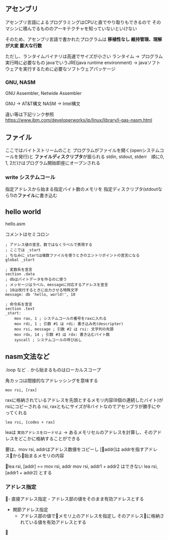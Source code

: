 ## アセンブリ

アセンブリ言語によるプログラミングはCPUと直でやり取りもできるので
そのマシンに積んでるもののアーキテクチャを知っていないといけない

そのため、アセンブリ言語で書かれたプログラムは
**移植性なし**
**維持管理、理解が大変**
**膨大な行数**

ただし、ランタイムバイナリは高速でサイズが小さい
ランタイム -> プログラム実行時に必要なもの
javaでいうJRE(java runtime environment)
-> javaソフトウェアを実行するために必要なソフトウェアパッケージ

### GNU, NASM

GNU Assembler, Netwide Assembler

GNU -> AT&T構文
NASM -> Intel構文

違い等は下記リンク参照
https://www.ibm.com/developerworks/jp/linux/library/l-gas-nasm.html

## ファイル

ここではバイトストリームのこと
プログラムがファイルを開く(openシステムコールを発行)と
**ファイルディスクリプタ**が振られる
stdin, stdout, stderr　順に0, 1, 2だけはプログラム開始即座にオープンされる

### write システムコール

指定アドレスから始まる指定バイト数のメモリを
指定ディスクリプタ(stdoutなら1)の**ファイル**に書き込む

## hello world

hello.asm

コメントはセミコロン

```
; アドレス値の宣言、数ではなくラベルで表現する
; ここでは _start
; ちなみに_startは複数ファイルを使うときのエントリポイントの宣言になる
global _start

; 変数系を宣言
section .data
; dbはバイトデータを作るのに使う
; メッセージはラベル、messageに対応するアドレスを宣言
; 10は改行するときに出力させる特殊文字
message: db 'hello, world!', 10

; 命令系を宣言
section .text
_start:
    mov rax, 1 ; システムコールの番号をraxに入れる
    mov rdi, 1 ; 引数 #1 は rdi: 書き込み先(descripter)
    mov rsi, message ; 引数 #2 は rsi: 文字列の先頭
    mov rdx, 14 ; 引数 #3 は rdx: 書き込むバイト数
    syscall ; システムコールの呼び出し
```

## nasm文法など

.loop など `.` から始まるものはローカルスコープ

角カッコは間接的なアドレッシングを意味する

```
mov rsi, [rax]
```

raxに格納されているアドレスを先頭とするメモリ内容(8個の連続したバイト)が
rsiにコピーされる
rsi, raxともにサイズが8バイトなのでアセンブラが勝手にやってくれる

```
lea rsi, [codes + rax]
```

leaは `実効アドレスをロードせよ`
-> あるメモリセルのアドレスを計算し、そのアドレスをどこかに格納することができる

要は、mov rsi, addrはアドレス数値をコピーし
[addr]は addrを指すアドレスから始まるメモリの内容

lea rsi, [addr] == mov rsi, addr
mov rsi, addr1 + addr2 はできない
lea rsi, [addr1 + addr2] とする


### アドレス指定

- 直接アドレス指定
    - アドレス部の値をそのまま有効アドレスとする

- 関節アドレス指定
    - アドレス部の値でメモリ上のアドレスを指定し
    そのアドレスに格納されている値を有効アドレスとする

 